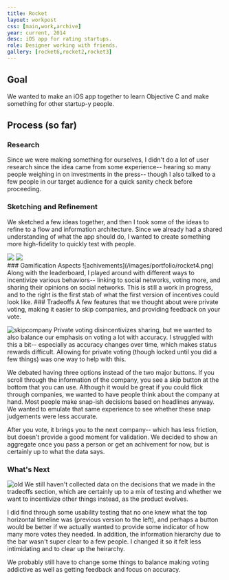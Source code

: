 ```yaml
---
title: Rocket
layout: workpost
css: [main,work,archive]
year: current, 2014
desc: iOS app for rating startups.
role: Designer working with friends.
gallery: [rocket6,rocket2,rocket3]
---
```


## Goal
We wanted to make an iOS app together to learn Objective C and make something for other startup-y people.

## Process (so far)
### Research
Since we were making something for ourselves, I didn't do a lot of user research since the idea came from some experience-- hearing so many people weighing in on investments in the press-- though I also talked to a few people in our target audience for a quick sanity check before proceeding.
### Sketching and Refinement
We sketched a few ideas together, and then I took some of the ideas to refine to a flow and information architecture. Since we already had a shared understanding of what the app should do, I wanted to create something more high-fidelity to quickly test with people.
<div class="sketches">
	<img src="/images/portfolio/sketchrocket1.jpg">
	<img src="/images/portfolio/sketchrocket2.jpg">
</div>
### Gamification Aspects
![achivements](/images/portfolio/rocket4.png) Along with the leaderboard, I played around with different ways to incentivize various behaviors-- linking to social networks, voting more, and sharing their opinions on social networks. This is still a work in progress, and to the right is the first stab of what the first version of incentives could look like.
### Tradeoffs
A few features that we thought about were private voting, making it easier to skip companies, and providing feedback on your vote. 

![skipcompany](/images/portfolio/rocket7.png) Private voting disincentivizes sharing, but we wanted to also balance our emphasis on voting a lot with accuracy. I struggled with this a bit-- especially as accuracy changes over time, which makes status rewards difficult. Allowing for private voting (though locked until you did a few things) was one way to help with this.

We debated having three options instead of the two major buttons. If you scroll through the information of the company, you see a skip button at the bottom that you can use. Although it would be great if you could flick through companies, we wanted to have people think about the company at hand. Most people make snap-ish decisions based on headlines anyway. We wanted to emulate that same experience to see whether these snap judgements were less accurate.

After you vote, it brings you to the next company-- which has less friction, but doesn't provide a good moment for validation. We decided to show an aggregate once you pass a person or get an achivement for now, but is certainly up to what the data says. 
<br class='cleared'>
### What's Next
![old](/images/portfolio/rocket1.png) We still haven't collected data on the decisions that we made in the tradeoffs section, which are certainly up to a mix of testing and whether we want to incentivize other things instead, as the product evolves.

I did find through some usability testing that no one knew what the top horizontal timeline was (previous version to the left), and perhaps a button would be better if we actually wanted to provide some indicator of how many more votes they needed. In addition, the information hierarchy due to the bar wasn't super clear to a few people. I changed it so it felt less intimidating and to clear up the heirarchy.

We probably still have to change some things to balance making voting addictive as well as getting feedback and focus on accuracy.
